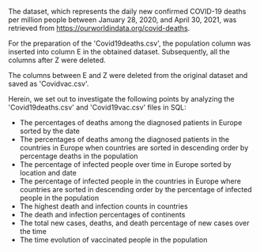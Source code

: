 The dataset, which represents the daily new confirmed COVID-19 deaths per million people between January 28, 2020, and April 30, 2021, was retrieved from https://ourworldindata.org/covid-deaths. 

For the preparation of the 'Covid19deaths.csv', the population column was inserted into column E in the obtained dataset. Subsequently, all the columns after Z were deleted.

The columns between E and Z were deleted from the original dataset and saved as 'Covidvac.csv'.

Herein, we set out to investigate the following points by analyzing the 'Covid19deaths.csv' and 'Covid19vac.csv' files in SQL:

*  The percentages of deaths among the diagnosed patients in Europe sorted by the date
* The percentages of deaths among the diagnosed patients in the  countries in Europe when countries are sorted in descending order by percentage deaths in the population
* The percentage of infected people over time in Europe sorted by location and date
* The percentage of infected people in the countries in  Europe where countries are sorted in descending order by the percentage of infected people in the population
* The highest death and infection counts in countries
* The death and infection percentages of continents
* The total new cases, deaths, and death percentage of new cases over the time
* The time evolution of vaccinated people in the population
